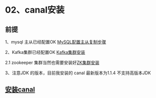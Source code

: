 
# 02、canal安装

## 前提
1、mysql 主从已经配置OK [MySQL配置主从复制步骤](https://github.com/hi-mamba/database-learning/blob/master/mysql/00%E3%80%81%E5%AE%89%E8%A3%85/007%E3%80%81MySQL%E9%85%8D%E7%BD%AE%E4%B8%BB%E4%BB%8E%E5%A4%8D%E5%88%B6%E6%AD%A5%E9%AA%A4.md)

2、Kafka集群已经配置OK [Kafka集群安装](https://github.com/hi-mamba/middleware-learning/blob/master/019%E3%80%81Kafka/02%E3%80%81%E5%AE%89%E8%A3%85/05%E3%80%81Kafka%E9%9B%86%E7%BE%A4%E5%AE%89%E8%A3%85.md)

2.1 zookeeper 集群当然也需要安装好[ZK集群安装](https://github.com/hi-mamba/middleware-learning/blob/master/007%E3%80%81zookeeper/02%E3%80%81%E5%AE%89%E8%A3%85/03%E3%80%81ZK%E9%9B%86%E7%BE%A4%E5%AE%89%E8%A3%85.md)

3、注意JDK 的版本，目前我安装的 canal 最新版本为1.1.4 不支持高版本JDK


## [安装canal](https://github.com/alibaba/canal/wiki/QuickStart)



